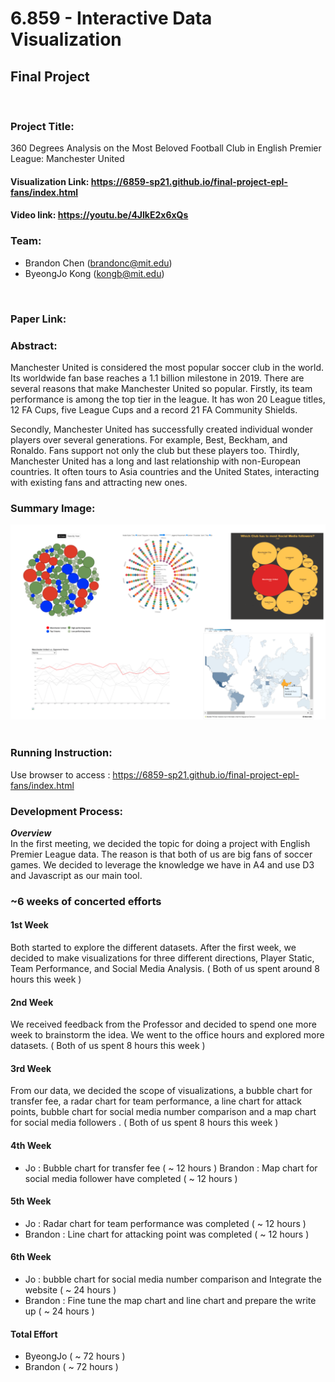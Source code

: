 # 6.859 - Interactive Data Visualization 
## **Final Project** ###
<br>


### **Project Title:**
 360 Degrees Analysis on the Most Beloved Football Club in English Premier League: Manchester United

#### **Visualization Link:** https://6859-sp21.github.io/final-project-epl-fans/index.html

#### **Video link:** https://youtu.be/4JlkE2x6xQs


### **Team:**
* Brandon Chen (brandonc@mit.edu)
* ByeongJo Kong (kongb@mit.edu)
<br>

### **Paper Link:**


### **Abstract:**
Manchester United is considered the most popular soccer club in the world. Its worldwide fan base reaches a 1.1 billion milestone in 2019. There are several reasons that make Manchester United so popular. Firstly, its team performance is among the top tier in the league. It has won 20 League titles, 12 FA Cups, five League Cups and a record 21 FA Community Shields. 

Secondly, Manchester United has successfully created individual wonder players over several generations. For example, Best, Beckham, and Ronaldo. Fans support not only the club but these players too. Thirdly, Manchester United has a long and last relationship with non-European countries. It often tours to Asia countries and the United States, interacting with existing fans and attracting new ones.

### **Summary Image:**
<img src='images/summary_image.png'> 
<br><br>

### **Running Instruction:**
Use browser to access : https://6859-sp21.github.io/final-project-epl-fans/index.html
<br>

### **Development Process:**
***Overview*** <br>
In the first meeting, we decided the topic for doing a project with English Premier League data. The reason is that both of us are big fans of soccer games. We decided to leverage the knowledge we have in A4 and use D3 and Javascript as our main tool.
 
### **~6 weeks of concerted efforts**
#### **1st Week**
Both started to explore the different datasets. After the first week, we decided to make visualizations for three different directions, Player Static, Team Performance, and Social Media Analysis. ( Both of us spent around 8 hours this week ) 
#### **2nd Week**
We received feedback from the Professor and decided to spend one more week to brainstorm the idea. We went to the office hours and explored more datasets. ( Both of us spent 8 hours this week )
#### **3rd Week**
From our data, we decided the scope of visualizations, a bubble chart for transfer fee, a radar chart for team performance, a line chart for attack points, bubble chart for social media number comparison and a map chart for social media followers . ( Both of us spent 8 hours this week )
#### **4th Week**
- Jo : Bubble chart for transfer fee  ( ~ 12 hours )
Brandon : Map chart for social media follower have completed ( ~ 12 hours ) 
#### **5th Week**
- Jo : Radar chart for team performance was completed ( ~ 12 hours )
- Brandon : Line chart for attacking point was completed ( ~ 12 hours )
#### **6th Week**
- Jo : bubble chart for social media number comparison and Integrate the website ( ~ 24 hours )
- Brandon : Fine tune the map chart and line chart and prepare the write up ( ~ 24 hours ) 
#### **Total Effort**
- ByeongJo ( ~ 72 hours )
- Brandon ( ~ 72 hours )
